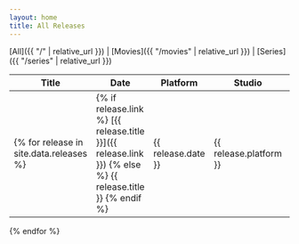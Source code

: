```yaml
---
layout: home
title: All Releases
---
```


[All]({{ "/" | relative_url }}) \| [Movies]({{ "/movies" | relative_url }}) \| [Series]({{ "/series" | relative_url }})

| Title | Date | Platform | Studio | Notes |
| ----- | ---- | -------- | ------ | ----- |
{% for release in site.data.releases %}| {% if release.link %} [{{ release.title }}]({{ release.link }}) {% else %} {{ release.title }} {% endif %} | {{ release.date }} | {{ release.platform }} | {{ release.studio }} | {{ release.notes }} |
{% endfor %}
